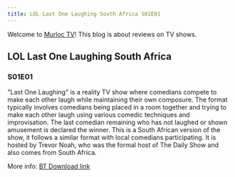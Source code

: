 ```yaml
---
title: LOL Last One Laughing South Africa S01E01
---
```

Welcome to [Murloc TV](https://murloc.icu/)! This blog is about reviews on TV shows.
## LOL Last One Laughing South Africa

### S01E01


"Last One Laughing" is a reality TV show where comedians compete to make each other laugh while maintaining their own composure. The format typically involves comedians being placed in a room together and trying to make each other laugh using various comedic techniques and improvisation. The last comedian remaining who has not laughed or shown amusement is declared the winner. 
This is a South African version of the show, it follows a similar format with local comedians participating. It is hosted by Trevor Noah, who was the formal host of The Daily Show and also comes from South Africa. 

More info: [BT Download link](https://murloc.icu/torrents/cd403ac725d0867bb38db72703bfe82de9712e46/)

